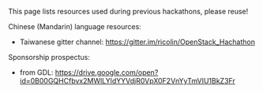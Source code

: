 This page lists resources used during previous hackathons, please reuse!

Chinese (Mandarin) language resources: 
 - Taiwanese gitter channel: https://gitter.im/ricolin/OpenStack_Hachathon


Sponsorship prospectus:
 - from GDL: https://drive.google.com/open?id=0B00GQHCfbvx2MWlLYldYYVdjR0VpX0F2VnYyTmVIU1BkZ3Fr
